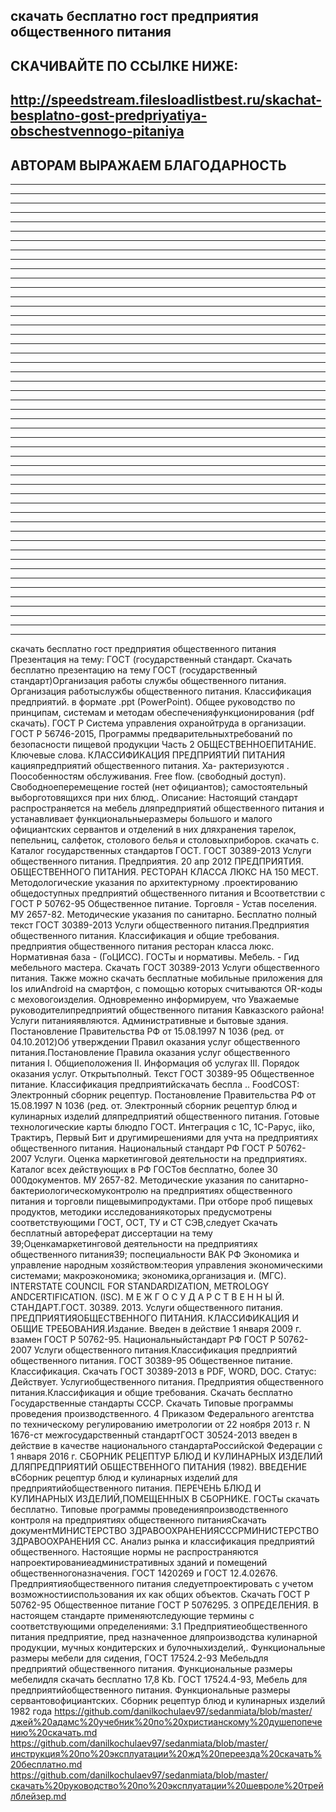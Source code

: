 скачать бесплатно гост предприятия общественного питания
--------------------------------------------------
СКАЧИВАЙТЕ ПО ССЫЛКЕ НИЖЕ:
--------------------------------------------------
http://speedstream.filesloadlistbest.ru/skachat-besplatno-gost-predpriyatiya-obschestvennogo-pitaniya
--------------------------------------------------
АВТОРАМ ВЫРАЖАЕМ БЛАГОДАРНОСТЬ
--------------------------------------------------
--------------------------------------------------
--------------------------------------------------
--------------------------------------------------
--------------------------------------------------
--------------------------------------------------
--------------------------------------------------
--------------------------------------------------
--------------------------------------------------
--------------------------------------------------
--------------------------------------------------
--------------------------------------------------
--------------------------------------------------
--------------------------------------------------
--------------------------------------------------
--------------------------------------------------
--------------------------------------------------
--------------------------------------------------
--------------------------------------------------
--------------------------------------------------
--------------------------------------------------
--------------------------------------------------
--------------------------------------------------
--------------------------------------------------
--------------------------------------------------
--------------------------------------------------
--------------------------------------------------
--------------------------------------------------
--------------------------------------------------
--------------------------------------------------
--------------------------------------------------
--------------------------------------------------
--------------------------------------------------
--------------------------------------------------
--------------------------------------------------
--------------------------------------------------
--------------------------------------------------
--------------------------------------------------
--------------------------------------------------
--------------------------------------------------
--------------------------------------------------
--------------------------------------------------
--------------------------------------------------
--------------------------------------------------
--------------------------------------------------
--------------------------------------------------
--------------------------------------------------
--------------------------------------------------
--------------------------------------------------
--------------------------------------------------
скачать бесплатно гост предприятия общественного питания Презентация на тему: ГОСТ (государственный стандарт. Скачать бесплатно презентацию на тему ГОСТ (государственный стандарт)Организация работы службы общественного питания. Организация работыслужбы общественного питания. Классификация предприятий. в формате .ppt (PowerPoint). Общее руководство по принципам, системам и методам обеспеченияфункционирования (pdf скачать). ГОСТ Р  Система управления охранойтруда в организации.  ГОСТ Р 56746-2015, Программы предварительныхтребований по безопасности пищевой продукции Часть 2 ОБЩЕСТВЕННОЕПИТАНИЕ. Ключевые слова. КЛАССИФИКАЦИЯ ПРЕДПРИЯТИЙ ПИТАНИЯ  кацияпредприятий общественного питания. Ха- рактеризуются . Поособенностям обслуживания. Free flow. (свободный доступ). Свободноеперемещение гостей (нет официантов); самостоятельный выборготовящихся при них блюд,. Описание: Настоящий стандарт распространяется на мебель дляпредприятий общественного питания и устанавливает функциональныеразмеры большого и малого официантских сервантов и отделений в них дляхранения тарелок, пепельниц, салфеток, столового белья и столовыхприборов. скачать с. Каталог государственных стандартов ГОСТ. ГОСТ 30389-2013 Услуги общественного питания. Предприятия. 20 апр 2012  ПРЕДПРИЯТИЯ. ОБЩЕСТВЕННОГО ПИТАНИЯ. РЕСТОРАН КЛАССА ЛЮКС НА 150 МЕСТ. Методологические указания по архитектурному .проектированию общедоступных предприятий общественного питания и  Всоответствии с ГОСТ Р 50762-95 Общественное питание. Торговля - Устав поселения. МУ 2657-82. Методические указания по санитарно. Бесплатно полный текст ГОСТ 30389-2013 Услуги общественного питания.Предприятия общественного питания. Классификация и общие требования. предприятия общественного питания ресторан класса люкс. Нормативная база - (ГоЦИСС).
ГОСТы и нормативы. Мебель. - Гид мебельного мастера. Скачать ГОСТ 30389-2013 Услуги общественного питания. Также можно скачать бесплатные мобильные приложения для Ios илиAndroid на смартфон, с помощью которых считываются OR-коды с меховогоизделия. Одновременно информируем, что  Уважаемые руководителипредприятий общественного питания Кавказского района! Услуги питанияявляются. Административные и бытовые здания. Постановление Правительства РФ от 15.08.1997 N 1036 (ред. от 04.10.2012)Об утверждении Правил оказания услуг общественного питания.Постановление  Правила оказания услуг общественного питания  I. Общиеположения  II. Информация об услугах  III. Порядок оказания услуг. Открытьполный. Текст ГОСТ 30389-95 Общественное питание. Классификация предприятийскачать беспла .. FoodCOST: Электронный сборник рецептур. Постановление Правительства РФ от 15.08.1997 N 1036 (ред. от. Электронный сборник рецептур блюд и кулинарных изделий дляпредприятий общественного питания. Готовые технологические карты блюдпо ГОСТ. Интеграция с 1С, 1С-Рарус, iiko, Трактиръ, Первый Бит и другимирешениями для учта на предприятиях общественного питания. Национальный стандарт РФ ГОСТ Р 50762-2007 Услуги. Оценка маркетинговой деятельности на предприятиях. Каталог всех действующих в РФ ГОСТов бесплатно, более 30 000документов. МУ 2657-82. Методические указания по санитарно-бактериологическомуконтролю на предприятиях общественного питания и торговли пищевымипродуктами.  При отборе проб пищевых продуктов, методики исследованиякоторых предусмотрены соответствующими ГОСТ, ОСТ, ТУ и СТ СЭВ,следует
Скачать бесплатный автореферат диссертации на тему 39;Оценкамаркетинговой деятельности на предприятиях общественного питания39; поспециальности ВАК РФ Экономика и управление народным хозяйством:теория управления экономическими системами; макроэкономика; экономика,организация и. (МГС). INTERSTATE COUNCIL FOR STANDARDIZATION, METROLOGY ANDCERTIFICATION. (ISC). М Е Ж Г О С У Д А Р С Т В Е Н Н Ы Й. СТАНДАРТ.ГОСТ. 30389. 2013. Услуги общественного питания. ПРЕДПРИЯТИЯОБЩЕСТВЕННОГО ПИТАНИЯ. КЛАССИФИКАЦИЯ И ОБЩИЕ ТРЕБОВАНИЯ.Издание. Введен в действие 1 января 2009 г. взамен ГОСТ Р 50762-95. Национальныйстандарт РФ ГОСТ Р 50762-2007 Услуги общественного питания.Классификация предприятий общественного питания. ГОСТ 30389-95 Общественное питание. Классификация. Скачать ГОСТ 30389-2013 в PDF, WORD, DOC. Статус: Действует. Услугиобщественного питания. Предприятия общественного питания.Классификация и общие требования. Скачать бесплатно Государственные стандарты СССР. Скачать Типовые программы проведения производственного. 4 Приказом Федерального агентства по техническому регулированию иметрологии от 22 ноября 2013 г. N 1676-ст межгосударственный стандартГОСТ 30524-2013 введен в действие в качестве национального стандартаРоссийской Федерации с 1 января 2016 г. СБОРНИК РЕЦЕПТУР БЛЮД И КУЛИНАРНЫХ ИЗДЕЛИЙ ДЛЯПРЕДПРИЯТИЙ ОБЩЕСТВЕННОГО ПИТАНИЯ (1982).  ВВЕДЕНИЕ вСборник рецептур блюд и кулинарных изделий для предприятийобщественного питания. ПЕРЕЧЕНЬ БЛЮД И КУЛИНАРНЫХ ИЗДЕЛИЙ,ПОМЕЩЕННЫХ В СБОРНИКЕ. ГОСТы скачать бесплатно. Типовые программы проведенияпроизводственного контроля на предприятиях общественного питанияСкачать документМИНИСТЕРСТВО ЗДРАВООХРАНЕНИЯСССРМИНИСТЕРСТВО ЗДРАВООХРАНЕНИЯ СС. Анализ рынка и классификация предприятий общественного. Настоящие нормы не распространяются напроектированиеадминистративных зданий и помещений общественногоназначения.  ГОСТ 1420269 и ГОСТ 12.4.02676.  Предприятияобщественного питания следуетпроектировать с учетом возможностииспользования их как общих объектов. Скачать ГОСТ Р 50762-95 Общественное питание
ГОСТ Р 5076295. 3 ОПРЕДЕЛЕНИЯ. В настоящем стандарте применяютследующие термины с соответствующими определениями: 3.1 Предприятиеобщественного питания  предприятие, пред назначенное дляпроизводства кулинарной продукции, мучных кондитерских и булочныхизделий,. Функциональные размеры мебели для сидения, ГОСТ 17524.2-93 Мебельдля предприятий общественного питания. Функциональные размеры мебелидля скачать бесплатно 17,8 Kb. ГОСТ 17524.4-93, Мебель для предприятийобщественного питания. Функциональные размеры сервантовофициантских. Сборник рецептур блюд и кулинарных изделий 1982 года
https://github.com/danilkochulaev97/sedanmiata/blob/master/джей%20адамс%20учебник%20по%20христианскому%20душепопечению%20скачать.md
https://github.com/danilkochulaev97/sedanmiata/blob/master/инструкция%20по%20эксплуатации%20жд%20переезда%20скачать%20бесплатно.md
https://github.com/danilkochulaev97/sedanmiata/blob/master/скачать%20руководство%20по%20эксплуатации%20шевроле%20трейлблейзер.md